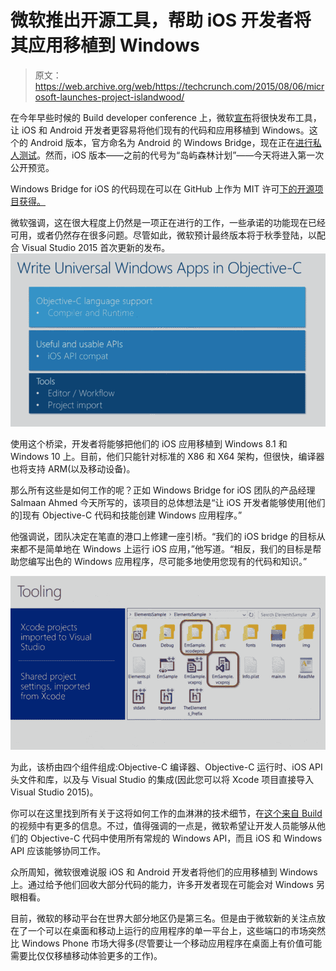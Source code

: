 # 微软推出开源工具，帮助 iOS 开发者将其应用移植到 Windows 

> 原文：<https://web.archive.org/web/https://techcrunch.com/2015/08/06/microsoft-launches-project-islandwood/>

在今年早些时候的 Build developer conference 上，微软[宣布](https://web.archive.org/web/20221006141355/https://beta.techcrunch.com/2015/04/29/microsoft-makes-it-easier-for-developers-to-bring-their-android-and-ios-apps-to-windows-10/)将很快发布工具，让 iOS 和 Android 开发者更容易将他们现有的代码和应用移植到 Windows。这个的 Android 版本，官方命名为 Android 的 Windows Bridge，现在正在[进行私人测试](https://web.archive.org/web/20221006141355/https://dev.windows.com/uwp-bridges/project-astoria)。然而，iOS 版本——之前的代号为“岛屿森林计划”——今天将进入第一次公开预览。

Windows Bridge for iOS 的代码现在可以在 GitHub 上作为 MIT 许可[下的开源项目获得。](https://web.archive.org/web/20221006141355/https://github.com/Microsoft/WinObjC/)

微软强调，这在很大程度上仍然是一项正在进行的工作，一些承诺的功能现在已经可用，或者仍然存在很多问题。尽管如此，微软预计最终版本将于秋季登陆，以配合 Visual Studio 2015 首次更新的发布。
![Compiling_Objective-C_Using_the_Visual_Studio_2015_C___Code_Generation_that_Builds_Windows__SQL___Net__and_Office___Build_2015___Channel_9](img/cd9c892152b0927fc39fb6ed96ba39e8.png)

使用这个桥梁，开发者将能够把他们的 iOS 应用移植到 Windows 8.1 和 Windows 10 上。目前，他们只能针对标准的 X86 和 X64 架构，但很快，编译器也将支持 ARM(以及移动设备)。

那么所有这些是如何工作的呢？正如 Windows Bridge for iOS 团队的产品经理 Salmaan Ahmed 今天所写的，该项目的总体想法是“让 iOS 开发者能够使用[他们的]现有 Objective-C 代码和技能创建 Windows 应用程序。”

他强调说，团队决定在笔直的港口上修建一座引桥。“我们的 iOS bridge 的目标从来都不是简单地在 Windows 上运行 iOS 应用，”他写道。“相反，我们的目标是帮助您编写出色的 Windows 应用程序，尽可能多地使用您现有的代码和知识。”

![Compiling_Objective-C_Using_the_Visual_Studio_2015_C___Code_Generation_that_Builds_Windows__SQL___Net__and_Office___Build_2015___Channel_9](img/a7372a61d5abe83260366422f6630dfe.png)

为此，该桥由四个组件组成:Objective-C 编译器、Objective-C 运行时、iOS API 头文件和库，以及与 Visual Studio 的集成(因此您可以将 Xcode 项目直接导入 Visual Studio 2015)。

你可以在这里找到所有关于这将如何工作的血淋淋的技术细节，在[这个来自 Build](https://web.archive.org/web/20221006141355/https://channel9.msdn.com/Events/Build/2015/3-610) 的视频中有更多的信息。不过，值得强调的一点是，微软希望让开发人员能够从他们的 Objective-C 代码中使用所有常规的 Windows API，而且 iOS 和 Windows API 应该能够协同工作。

众所周知，微软很难说服 iOS 和 Android 开发者将他们的应用移植到 Windows 上。通过给予他们回收大部分代码的能力，许多开发者现在可能会对 Windows 另眼相看。

目前，微软的移动平台在世界大部分地区仍是第三名。但是由于微软新的关注点放在了一个可以在桌面和移动上运行的应用程序的单一平台上，这些端口的市场突然比 Windows Phone 市场大得多(尽管要让一个移动应用程序在桌面上有价值可能需要比仅仅移植移动体验更多的工作)。